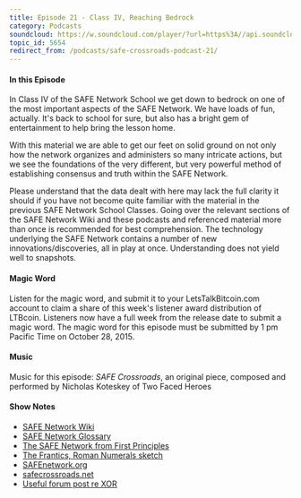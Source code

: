 ```yaml
---
title: Episode 21 - Class IV, Reaching Bedrock
category: Podcasts
soundcloud: https://w.soundcloud.com/player/?url=https%3A//api.soundcloud.com/tracks/229354950
topic_id: 5654
redirect_from: /podcasts/safe-crossroads-podcast-21/
---
```


#### In this Episode

In Class IV of the SAFE Network School we get down to bedrock on one of the most important aspects of the SAFE Network. We have loads of fun, actually. It's back to school for sure, but also has a bright gem of entertainment to help bring the lesson home.

With this material we are able to get our feet on solid ground on not only how the network organizes and administers so many intricate actions, but we see the foundations of the very different, but very powerful method of establishing consensus and truth within the SAFE Network.

Please understand that the data dealt with here may lack the full clarity it should if you have not become quite familiar with the material in the previous SAFE Network School Classes. Going over the relevant sections of the SAFE Network Wiki and these podcasts and referenced material more than once is recommended for best comprehension. The technology underlying the SAFE Network contains a number of new innovations/discoveries, all in play at once. Understanding does not yield well to snapshots.

#### Magic Word

Listen for the magic word, and submit it to your LetsTalkBitcoin.com account to claim a share of this week's listener award distribution of LTBcoin. Listeners now have a full week from the release date to submit a magic word. The magic word for this episode must be submitted by 1 pm Pacific Time on October 28, 2015.

#### Music

Music for this episode: _SAFE Crossroads_, an original piece, composed and performed by Nicholas Koteskey of Two Faced Heroes

#### Show Notes

- [SAFE Network Wiki](https://safenetwork.wiki)
- [SAFE Network Glossary](https://safenetwork.wiki/en/Glossary)
- [The SAFE Network from First Principles](https://www.youtube.com/playlist?list=PLiYqQVdgdw_sSDkdIZzDRQR9xZlsukIxD)
- [The Frantics, Roman Numerals sketch](https://www.youtube.com/watch?v=fjFaKD9BuOc)
- [SAFEnetwork.org](https://safenetwork.org)
- [safecrossroads.net](http://safecrossroads.net)
- [Useful forum post re XOR](https://safenetforum.org/t/a-little-example-in-xor/8002)
